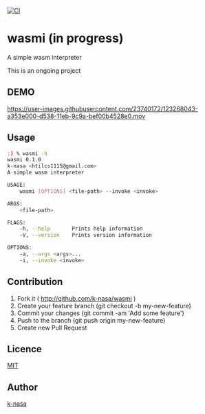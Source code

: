 [![CI](https://github.com/k-nasa/wasmi/actions/workflows/ci.yml/badge.svg)](https://github.com/k-nasa/wasmi/actions/workflows/ci.yml)

# wasmi (in progress)

A simple wasm interpreter

This is an ongoing project


## DEMO

https://user-images.githubusercontent.com/23740172/123268043-a353e000-d538-11eb-9c9a-bef00b4528e0.mov

## Usage

```bash
:) % wasmi -h
wasmi 0.1.0
k-nasa <htilcs1115@gmail.com>
A simple wasm interpreter

USAGE:
    wasmi [OPTIONS] <file-path> --invoke <invoke>

ARGS:
    <file-path>

FLAGS:
    -h, --help       Prints help information
    -V, --version    Prints version information

OPTIONS:
    -a, --args <args>...
    -i, --invoke <invoke>
```

## Contribution

1. Fork it ( http://github.com/k-nasa/wasmi )
2. Create your feature branch (git checkout -b my-new-feature)
3. Commit your changes (git commit -am 'Add some feature')
4. Push to the branch (git push origin my-new-feature)
5. Create new Pull Request

## Licence

[MIT](https://github.com/k-nasa/wasmi/blob/master/LICENCE)

## Author

[k-nasa](https://github.com/k-nasa)
